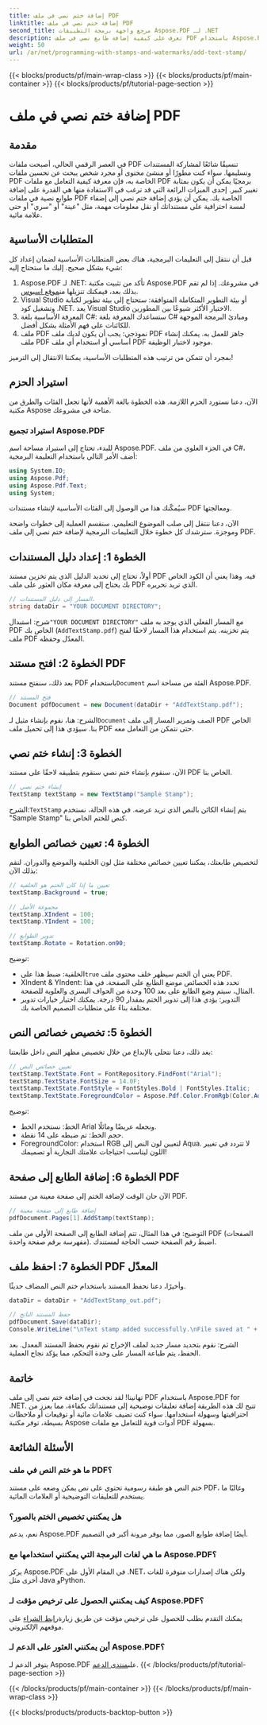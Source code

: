 ```yaml
---
title: إضافة ختم نصي في ملف PDF
linktitle: إضافة ختم نصي في ملف PDF
second_title: مرجع واجهة برمجة التطبيقات Aspose.PDF لـ .NET
description: تعرف على كيفية إضافة طابع نصي في ملف PDF باستخدام Aspose.PDF لـ .NET من خلال دليلنا خطوة بخطوة ورفع مستوى عروض المستندات الخاصة بك.
weight: 50
url: /ar/net/programming-with-stamps-and-watermarks/add-text-stamp/
---
```


{{< blocks/products/pf/main-wrap-class >}}
{{< blocks/products/pf/main-container >}}
{{< blocks/products/pf/tutorial-page-section >}}

# إضافة ختم نصي في ملف PDF

## مقدمة

في العصر الرقمي الحالي، أصبحت ملفات PDF تنسيقًا شائعًا لمشاركة المستندات وتسليمها. سواء كنت مطورًا أو منشئ محتوى أو مجرد شخص يبحث عن تحسين ملفات PDF الخاصة به، فإن معرفة كيفية التعامل مع ملفات PDF برمجيًا يمكن أن يكون بمثابة تغيير كبير. إحدى الميزات الرائعة التي قد ترغب في الاستفادة منها هي القدرة على إضافة طوابع نصية في ملفات PDF الخاصة بك. يمكن أن يؤدي إضافة ختم نصي إلى إضفاء لمسة احترافية على مستنداتك أو نقل معلومات مهمة، مثل "عينة" أو "سري" أو حتى علامة مائية.

## المتطلبات الأساسية

قبل أن ننتقل إلى التعليمات البرمجية، هناك بعض المتطلبات الأساسية لضمان إعداد كل شيء بشكل صحيح. إليك ما ستحتاج إليه:

1.  Aspose.PDF لـ .NET: تأكد من تثبيت مكتبة Aspose.PDF في مشروعك. إذا لم تقم بذلك بعد، فيمكنك تنزيلها من[موقع اسبوس](https://releases.aspose.com/pdf/net/).
2. Visual Studio أو بيئة التطوير المتكاملة المتوافقة: ستحتاج إلى بيئة تطوير لكتابة وتشغيل كود .NET. يعد Visual Studio الاختيار الأكثر شيوعًا بين المطورين.
3. المعرفة الأساسية بلغة C#: ستساعدك المعرفة بلغة C# ومبادئ البرمجة الموجهة للكائنات على فهم الأمثلة بشكل أفضل.
4. ملف PDF نموذجي: يجب أن يكون لديك ملف PDF جاهز للعمل به. يمكنك إنشاء ملف PDF أساسي أو استخدام أي ملف PDF موجود لاختبار الوظيفة.

بمجرد أن تتمكن من ترتيب هذه المتطلبات الأساسية، يمكننا الانتقال إلى الترميز!

## استيراد الحزم

الآن، دعنا نستورد الحزم اللازمة. هذه الخطوة بالغة الأهمية لأنها تجعل الفئات والطرق من مكتبة Aspose متاحة في مشروعك.

### استيراد تجميع Aspose.PDF

للبدء، تحتاج إلى استيراد مساحة اسم Aspose.PDF. في الجزء العلوي من ملف C#، أضف الأمر التالي باستخدام التعليمة البرمجية:

```csharp
using System.IO;
using Aspose.Pdf;
using Aspose.Pdf.Text;
using System;
```

سيُمكّنك هذا من الوصول إلى الفئات الأساسية لإنشاء مستندات PDF ومعالجتها.

الآن، دعنا ننتقل إلى صلب الموضوع التعليمي. سنقسم العملية إلى خطوات واضحة وموجزة. سترشدك كل خطوة خلال التعليمات البرمجية لإضافة ختم نصي إلى ملف PDF.

## الخطوة 1: إعداد دليل المستندات

أولاً، تحتاج إلى تحديد الدليل الذي يتم تخزين مستند PDF فيه. وهذا يعني أن الكود الخاص بك يحتاج إلى معرفة مكان العثور على ملف PDF الذي تريد تحريره.

```csharp
// المسار إلى دليل المستندات.
string dataDir = "YOUR DOCUMENT DIRECTORY";
```

 شرح: استبدال`"YOUR DOCUMENT DIRECTORY"` مع المسار الفعلي الذي يوجد به ملف PDF الخاص بك (`AddTextStamp.pdf`) يتم تخزينه. يتم استخدام هذا المسار لاحقًا لفتح ملف PDF المعدّل وحفظه.

## الخطوة 2: افتح مستند PDF

 بعد ذلك، سنفتح مستند PDF باستخدام`Document` الفئة من مساحة اسم Aspose.PDF.

```csharp
// فتح المستند
Document pdfDocument = new Document(dataDir + "AddTextStamp.pdf");
```

 الشرح: هنا، نقوم بإنشاء مثيل لـ`Document` الصف وتمرير المسار إلى ملف PDF الخاص بنا. سيؤدي هذا إلى تحميل ملف PDF حتى نتمكن من التعامل معه.

## الخطوة 3: إنشاء ختم نصي

الآن، سنقوم بإنشاء ختم نصي سنقوم بتطبيقه لاحقًا على مستند PDF الخاص بنا.

```csharp
// إنشاء ختم نصي
TextStamp textStamp = new TextStamp("Sample Stamp");
```

 الشرح:`TextStamp` يتم إنشاء الكائن بالنص الذي تريد عرضه. في هذه الحالة، نستخدم "Sample Stamp" كنص للختم الخاص بنا.

## الخطوة 4: تعيين خصائص الطوابع

لتخصيص طابعتك، يمكننا تعيين خصائص مختلفة مثل لون الخلفية والموضع والدوران. لنقم بذلك الآن:

```csharp
// تعيين ما إذا كان الختم هو الخلفية
textStamp.Background = true;

// مجموعة الأصل
textStamp.XIndent = 100;
textStamp.YIndent = 100;

// تدوير الطوابع
textStamp.Rotate = Rotation.on90;
```

توضيح:
- الخلفية: ضبط هذا على`true` يعني أن الختم سيظهر خلف محتوى ملف PDF.
- XIndent & YIndent: تحدد هذه الخصائص موضع الطابع على الصفحة. في هذا المثال، سيتم وضع الطابع على بعد 100 وحدة من الحواف اليسرى والعلوية للصفحة.
- التدوير: يؤدي هذا إلى تدوير الختم بمقدار 90 درجة. يمكنك اختيار خيارات تدوير مختلفة بناءً على متطلبات التصميم الخاصة بك.

## الخطوة 5: تخصيص خصائص النص

بعد ذلك، دعنا نتحلى بالإبداع من خلال تخصيص مظهر النص داخل طابعتنا:

```csharp
// تعيين خصائص النص
textStamp.TextState.Font = FontRepository.FindFont("Arial");
textStamp.TextState.FontSize = 14.0F;
textStamp.TextState.FontStyle = FontStyles.Bold | FontStyles.Italic;
textStamp.TextState.ForegroundColor = Aspose.Pdf.Color.FromRgb(Color.Aqua);
```

توضيح:
- الخط: نستخدم الخط Arial ونجعله عريضًا ومائلًا.
- حجم الخط: تم ضبطه على 14 نقطة.
- ForegroundColor: استخدام RGB لتعيين لون النص إلى Aqua. لا تتردد في تغيير اللون ليناسب احتياجات علامتك التجارية أو تصميمك!

## الخطوة 6: إضافة الطابع إلى صفحة PDF

الآن حان الوقت لإضافة الختم إلى صفحة معينة من مستند PDF.

```csharp
// إضافة طابع إلى صفحة معينة
pdfDocument.Pages[1].AddStamp(textStamp);
```

التوضيح: في هذا المثال، تتم إضافة الطابع إلى الصفحة الأولى من ملف PDF (الصفحات مفهرسة برقم صفحة واحدة). اضبط رقم الصفحة حسب الحاجة لمستندك.

## الخطوة 7: احفظ ملف PDF المعدّل

وأخيرًا، دعنا نحفظ المستند باستخدام ختم النص المضاف حديثًا.

```csharp
dataDir = dataDir + "AddTextStamp_out.pdf";

// حفظ المستند الناتج
pdfDocument.Save(dataDir);
Console.WriteLine("\nText stamp added successfully.\nFile saved at " + dataDir);
```

الشرح: نقوم بتحديد مسار جديد لملف الإخراج ثم نقوم بحفظ المستند المعدل. بعد الحفظ، يتم طباعة المسار على وحدة التحكم، مما يؤكد نجاح العملية.

## خاتمة

تهانينا! لقد نجحت في إضافة ختم نصي إلى ملف PDF باستخدام Aspose.PDF for .NET. تتيح لك هذه الطريقة إضافة تعليقات توضيحية إلى مستنداتك بكفاءة، مما يعزز من احترافيتها وسهولة استخدامها. سواء كنت تضيف علامات مائية أو توقيعات أو ملاحظات بسيطة، توفر مكتبة Aspose أدوات قوية للتعامل مع ملفات PDF بسهولة.

## الأسئلة الشائعة

### ما هو ختم النص في ملف PDF؟
ختم النص هو طبقة رسومية تحتوي على نص يمكن وضعه على مستند PDF، وغالبًا ما يستخدم للتعليقات التوضيحية أو العلامات المائية.

### هل يمكنني تخصيص الختم بالصور؟
نعم، يدعم Aspose.PDF أيضًا إضافة طوابع الصور، مما يوفر مرونة أكبر في التصميم.

### ما هي لغات البرمجة التي يمكنني استخدامها مع Aspose.PDF؟
يركز Aspose.PDF في المقام الأول على .NET، ولكن هناك إصدارات متوفرة للغات أخرى مثل Java وPython.

### كيف يمكنني الحصول على ترخيص مؤقت لـ Aspose.PDF؟
 يمكنك التقدم بطلب للحصول على ترخيص مؤقت عن طريق زيارة[رابط الشراء](https://purchase.aspose.com/temporary-license/) على موقعهم الإلكتروني.

### أين يمكنني العثور على الدعم لـ Aspose.PDF؟
 يتوفر الدعم لـ Aspose.PDF على[منتدى الدعم](https://forum.aspose.com/c/pdf/10).
{{< /blocks/products/pf/tutorial-page-section >}}

{{< /blocks/products/pf/main-container >}}
{{< /blocks/products/pf/main-wrap-class >}}

{{< blocks/products/products-backtop-button >}}
